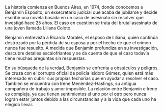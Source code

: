 La historia comienza en Buenos Aires, en 1974, donde conocemos a Benjamín Espósito, un exsecretario judicial que acaba de jubilarse y decide escribir una novela basada en un caso de asesinato sin resolver que investigó hace 25 años. El caso en cuestión se trata del brutal asesinato de una joven llamada Liliana Coloto.

Benjamín entrevista a Ricardo Morales, el esposo de Liliana, quien continúa destrozado por la pérdida de su esposa y por el hecho de que el crimen nunca fue resuelto. A medida que Benjamín profundiza en su investigación, descubre detalles escalofriantes y se da cuenta de que el caso todavía tiene muchas preguntas sin respuestas.

En su búsqueda de la verdad, Benjamín se enfrenta a obstáculos y peligros. Se cruza con el corrupto oficial de policía Isidoro Gómez, quien está más interesado en cubrir sus propias fechorías que en ayudar a resolver el caso. También se encuentra con Irene Menéndez-Hastings, su antigua compañera de trabajo y amor imposible. La relación entre Benjamín e Irene es compleja, ya que tienen sentimientos el uno por el otro pero nunca logran estar juntos debido a las circunstancias y a la vida que cada uno ha elegido llevar.